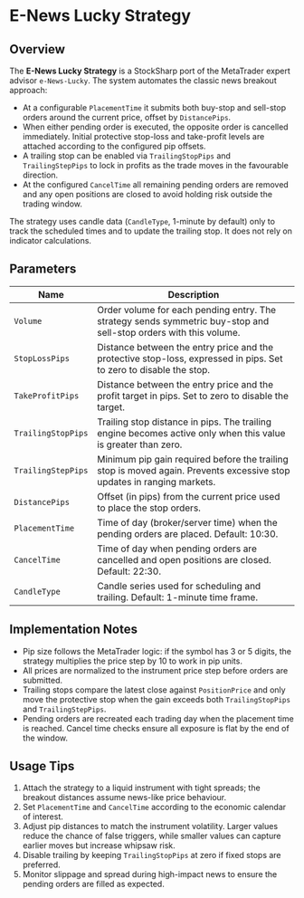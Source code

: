 # E-News Lucky Strategy

## Overview
The **E-News Lucky Strategy** is a StockSharp port of the MetaTrader expert advisor `e-News-Lucky`. The system automates the classic news breakout approach:

- At a configurable `PlacementTime` it submits both buy-stop and sell-stop orders around the current price, offset by `DistancePips`.
- When either pending order is executed, the opposite order is cancelled immediately. Initial protective stop-loss and take-profit levels are attached according to the configured pip offsets.
- A trailing stop can be enabled via `TrailingStopPips` and `TrailingStepPips` to lock in profits as the trade moves in the favourable direction.
- At the configured `CancelTime` all remaining pending orders are removed and any open positions are closed to avoid holding risk outside the trading window.

The strategy uses candle data (`CandleType`, 1-minute by default) only to track the scheduled times and to update the trailing stop. It does not rely on indicator calculations.

## Parameters
| Name | Description |
| --- | --- |
| `Volume` | Order volume for each pending entry. The strategy sends symmetric buy-stop and sell-stop orders with this volume. |
| `StopLossPips` | Distance between the entry price and the protective stop-loss, expressed in pips. Set to zero to disable the stop. |
| `TakeProfitPips` | Distance between the entry price and the profit target in pips. Set to zero to disable the target. |
| `TrailingStopPips` | Trailing stop distance in pips. The trailing engine becomes active only when this value is greater than zero. |
| `TrailingStepPips` | Minimum pip gain required before the trailing stop is moved again. Prevents excessive stop updates in ranging markets. |
| `DistancePips` | Offset (in pips) from the current price used to place the stop orders. |
| `PlacementTime` | Time of day (broker/server time) when the pending orders are placed. Default: 10:30. |
| `CancelTime` | Time of day when pending orders are cancelled and open positions are closed. Default: 22:30. |
| `CandleType` | Candle series used for scheduling and trailing. Default: 1-minute time frame. |

## Implementation Notes
- Pip size follows the MetaTrader logic: if the symbol has 3 or 5 digits, the strategy multiplies the price step by 10 to work in pip units.
- All prices are normalized to the instrument price step before orders are submitted.
- Trailing stops compare the latest close against `PositionPrice` and only move the protective stop when the gain exceeds both `TrailingStopPips` and `TrailingStepPips`.
- Pending orders are recreated each trading day when the placement time is reached. Cancel time checks ensure all exposure is flat by the end of the window.

## Usage Tips
1. Attach the strategy to a liquid instrument with tight spreads; the breakout distances assume news-like price behaviour.
2. Set `PlacementTime` and `CancelTime` according to the economic calendar of interest.
3. Adjust pip distances to match the instrument volatility. Larger values reduce the chance of false triggers, while smaller values can capture earlier moves but increase whipsaw risk.
4. Disable trailing by keeping `TrailingStopPips` at zero if fixed stops are preferred.
5. Monitor slippage and spread during high-impact news to ensure the pending orders are filled as expected.
